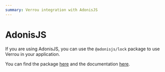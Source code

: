 ```yaml
---
summary: Verrou integration with AdonisJS
---
```


# AdonisJS

If you are using AdonisJS, you can use the `@adonisjs/lock` package to use Verrou in your application.

You can find the package [here](https://github.com/adonisjs/lock) and the documentation [here](https://docs.adonisjs.com/guides/locks).

